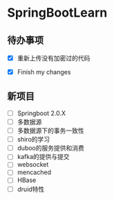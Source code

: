 # SpringBootLearn
## 待办事项
- [x] 重新上传没有加密过的代码 

- [x] Finish my changes

## 新项目
- [ ] Springboot 2.0.X
- [ ] 多数据源
- [ ] 多数据源下的事务一致性
- [ ] shiro的学习
- [ ] duboo的服务提供和消费
- [ ] kafka的提供与提交
- [ ] websocket
- [ ] mencached
- [ ] HBase
- [ ] druid特性
